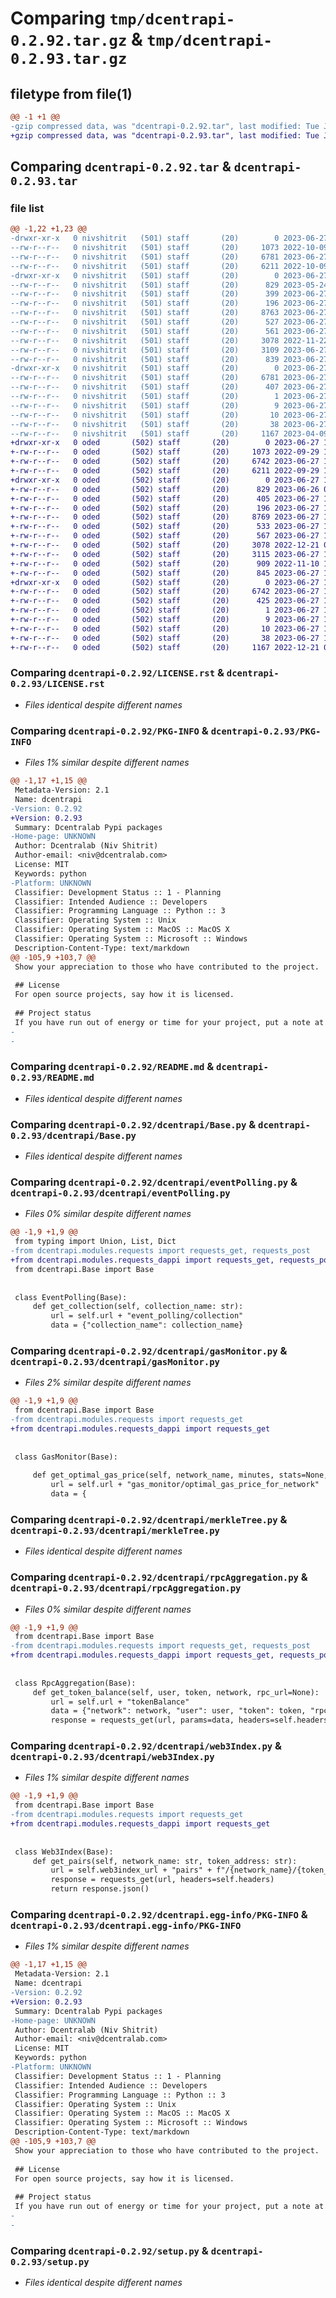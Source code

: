 # Comparing `tmp/dcentrapi-0.2.92.tar.gz` & `tmp/dcentrapi-0.2.93.tar.gz`

## filetype from file(1)

```diff
@@ -1 +1 @@
-gzip compressed data, was "dcentrapi-0.2.92.tar", last modified: Tue Jun 27 09:02:48 2023, max compression
+gzip compressed data, was "dcentrapi-0.2.93.tar", last modified: Tue Jun 27 11:28:21 2023, max compression
```

## Comparing `dcentrapi-0.2.92.tar` & `dcentrapi-0.2.93.tar`

### file list

```diff
@@ -1,22 +1,23 @@
-drwxr-xr-x   0 nivshitrit   (501) staff       (20)        0 2023-06-27 09:02:48.416629 dcentrapi-0.2.92/
--rw-r--r--   0 nivshitrit   (501) staff       (20)     1073 2022-10-09 08:58:27.000000 dcentrapi-0.2.92/LICENSE.rst
--rw-r--r--   0 nivshitrit   (501) staff       (20)     6781 2023-06-27 09:02:48.416457 dcentrapi-0.2.92/PKG-INFO
--rw-r--r--   0 nivshitrit   (501) staff       (20)     6211 2022-10-09 08:58:27.000000 dcentrapi-0.2.92/README.md
-drwxr-xr-x   0 nivshitrit   (501) staff       (20)        0 2023-06-27 09:02:48.414308 dcentrapi-0.2.92/dcentrapi/
--rw-r--r--   0 nivshitrit   (501) staff       (20)      829 2023-05-24 09:45:16.000000 dcentrapi-0.2.92/dcentrapi/Base.py
--rw-r--r--   0 nivshitrit   (501) staff       (20)      399 2023-06-27 09:02:30.000000 dcentrapi-0.2.92/dcentrapi/__init__.py
--rw-r--r--   0 nivshitrit   (501) staff       (20)      196 2023-06-27 09:02:34.000000 dcentrapi-0.2.92/dcentrapi/common.py
--rw-r--r--   0 nivshitrit   (501) staff       (20)     8763 2023-06-27 09:02:30.000000 dcentrapi-0.2.92/dcentrapi/eventPolling.py
--rw-r--r--   0 nivshitrit   (501) staff       (20)      527 2023-06-27 08:46:56.000000 dcentrapi-0.2.92/dcentrapi/gasMonitor.py
--rw-r--r--   0 nivshitrit   (501) staff       (20)      561 2023-06-27 08:47:15.000000 dcentrapi-0.2.92/dcentrapi/hackMitigation.py
--rw-r--r--   0 nivshitrit   (501) staff       (20)     3078 2022-11-22 15:13:50.000000 dcentrapi-0.2.92/dcentrapi/merkleTree.py
--rw-r--r--   0 nivshitrit   (501) staff       (20)     3109 2023-06-27 08:48:22.000000 dcentrapi-0.2.92/dcentrapi/rpcAggregation.py
--rw-r--r--   0 nivshitrit   (501) staff       (20)      839 2023-06-27 08:48:44.000000 dcentrapi-0.2.92/dcentrapi/web3Index.py
-drwxr-xr-x   0 nivshitrit   (501) staff       (20)        0 2023-06-27 09:02:48.416183 dcentrapi-0.2.92/dcentrapi.egg-info/
--rw-r--r--   0 nivshitrit   (501) staff       (20)     6781 2023-06-27 09:02:48.000000 dcentrapi-0.2.92/dcentrapi.egg-info/PKG-INFO
--rw-r--r--   0 nivshitrit   (501) staff       (20)      407 2023-06-27 09:02:48.000000 dcentrapi-0.2.92/dcentrapi.egg-info/SOURCES.txt
--rw-r--r--   0 nivshitrit   (501) staff       (20)        1 2023-06-27 09:02:48.000000 dcentrapi-0.2.92/dcentrapi.egg-info/dependency_links.txt
--rw-r--r--   0 nivshitrit   (501) staff       (20)        9 2023-06-27 09:02:48.000000 dcentrapi-0.2.92/dcentrapi.egg-info/requires.txt
--rw-r--r--   0 nivshitrit   (501) staff       (20)       10 2023-06-27 09:02:48.000000 dcentrapi-0.2.92/dcentrapi.egg-info/top_level.txt
--rw-r--r--   0 nivshitrit   (501) staff       (20)       38 2023-06-27 09:02:48.416686 dcentrapi-0.2.92/setup.cfg
--rw-r--r--   0 nivshitrit   (501) staff       (20)     1167 2023-04-09 07:57:53.000000 dcentrapi-0.2.92/setup.py
+drwxr-xr-x   0 oded       (502) staff       (20)        0 2023-06-27 11:28:21.588220 dcentrapi-0.2.93/
+-rw-r--r--   0 oded       (502) staff       (20)     1073 2022-09-29 14:45:59.000000 dcentrapi-0.2.93/LICENSE.rst
+-rw-r--r--   0 oded       (502) staff       (20)     6742 2023-06-27 11:28:21.588092 dcentrapi-0.2.93/PKG-INFO
+-rw-r--r--   0 oded       (502) staff       (20)     6211 2022-09-29 14:45:59.000000 dcentrapi-0.2.93/README.md
+drwxr-xr-x   0 oded       (502) staff       (20)        0 2023-06-27 11:28:21.587134 dcentrapi-0.2.93/dcentrapi/
+-rw-r--r--   0 oded       (502) staff       (20)      829 2023-06-26 05:46:25.000000 dcentrapi-0.2.93/dcentrapi/Base.py
+-rw-r--r--   0 oded       (502) staff       (20)      405 2023-06-27 11:25:45.000000 dcentrapi-0.2.93/dcentrapi/__init__.py
+-rw-r--r--   0 oded       (502) staff       (20)      196 2023-06-27 11:25:55.000000 dcentrapi-0.2.93/dcentrapi/common.py
+-rw-r--r--   0 oded       (502) staff       (20)     8769 2023-06-27 11:25:45.000000 dcentrapi-0.2.93/dcentrapi/eventPolling.py
+-rw-r--r--   0 oded       (502) staff       (20)      533 2023-06-27 11:25:45.000000 dcentrapi-0.2.93/dcentrapi/gasMonitor.py
+-rw-r--r--   0 oded       (502) staff       (20)      567 2023-06-27 11:25:45.000000 dcentrapi-0.2.93/dcentrapi/hackMitigation.py
+-rw-r--r--   0 oded       (502) staff       (20)     3078 2022-12-21 09:08:31.000000 dcentrapi-0.2.93/dcentrapi/merkleTree.py
+-rw-r--r--   0 oded       (502) staff       (20)     3115 2023-06-27 11:25:45.000000 dcentrapi-0.2.93/dcentrapi/rpcAggregation.py
+-rw-r--r--   0 oded       (502) staff       (20)      909 2022-11-10 13:20:43.000000 dcentrapi-0.2.93/dcentrapi/test.py
+-rw-r--r--   0 oded       (502) staff       (20)      845 2023-06-27 11:25:45.000000 dcentrapi-0.2.93/dcentrapi/web3Index.py
+drwxr-xr-x   0 oded       (502) staff       (20)        0 2023-06-27 11:28:21.587916 dcentrapi-0.2.93/dcentrapi.egg-info/
+-rw-r--r--   0 oded       (502) staff       (20)     6742 2023-06-27 11:28:21.000000 dcentrapi-0.2.93/dcentrapi.egg-info/PKG-INFO
+-rw-r--r--   0 oded       (502) staff       (20)      425 2023-06-27 11:28:21.000000 dcentrapi-0.2.93/dcentrapi.egg-info/SOURCES.txt
+-rw-r--r--   0 oded       (502) staff       (20)        1 2023-06-27 11:28:21.000000 dcentrapi-0.2.93/dcentrapi.egg-info/dependency_links.txt
+-rw-r--r--   0 oded       (502) staff       (20)        9 2023-06-27 11:28:21.000000 dcentrapi-0.2.93/dcentrapi.egg-info/requires.txt
+-rw-r--r--   0 oded       (502) staff       (20)       10 2023-06-27 11:28:21.000000 dcentrapi-0.2.93/dcentrapi.egg-info/top_level.txt
+-rw-r--r--   0 oded       (502) staff       (20)       38 2023-06-27 11:28:21.588267 dcentrapi-0.2.93/setup.cfg
+-rw-r--r--   0 oded       (502) staff       (20)     1167 2022-12-21 09:08:31.000000 dcentrapi-0.2.93/setup.py
```

### Comparing `dcentrapi-0.2.92/LICENSE.rst` & `dcentrapi-0.2.93/LICENSE.rst`

 * *Files identical despite different names*

### Comparing `dcentrapi-0.2.92/PKG-INFO` & `dcentrapi-0.2.93/PKG-INFO`

 * *Files 1% similar despite different names*

```diff
@@ -1,17 +1,15 @@
 Metadata-Version: 2.1
 Name: dcentrapi
-Version: 0.2.92
+Version: 0.2.93
 Summary: Dcentralab Pypi packages
-Home-page: UNKNOWN
 Author: Dcentralab (Niv Shitrit)
 Author-email: <niv@dcentralab.com>
 License: MIT
 Keywords: python
-Platform: UNKNOWN
 Classifier: Development Status :: 1 - Planning
 Classifier: Intended Audience :: Developers
 Classifier: Programming Language :: Python :: 3
 Classifier: Operating System :: Unix
 Classifier: Operating System :: MacOS :: MacOS X
 Classifier: Operating System :: Microsoft :: Windows
 Description-Content-Type: text/markdown
@@ -105,9 +103,7 @@
 Show your appreciation to those who have contributed to the project.
 
 ## License
 For open source projects, say how it is licensed.
 
 ## Project status
 If you have run out of energy or time for your project, put a note at the top of the README saying that development has slowed down or stopped completely. Someone may choose to fork your project or volunteer to step in as a maintainer or owner, allowing your project to keep going. You can also make an explicit request for maintainers.
-
-
```

### Comparing `dcentrapi-0.2.92/README.md` & `dcentrapi-0.2.93/README.md`

 * *Files identical despite different names*

### Comparing `dcentrapi-0.2.92/dcentrapi/Base.py` & `dcentrapi-0.2.93/dcentrapi/Base.py`

 * *Files identical despite different names*

### Comparing `dcentrapi-0.2.92/dcentrapi/eventPolling.py` & `dcentrapi-0.2.93/dcentrapi/eventPolling.py`

 * *Files 0% similar despite different names*

```diff
@@ -1,9 +1,9 @@
 from typing import Union, List, Dict
-from dcentrapi.modules.requests import requests_get, requests_post
+from dcentrapi.modules.requests_dappi import requests_get, requests_post
 from dcentrapi.Base import Base
 
 
 class EventPolling(Base):
     def get_collection(self, collection_name: str):
         url = self.url + "event_polling/collection"
         data = {"collection_name": collection_name}
```

### Comparing `dcentrapi-0.2.92/dcentrapi/gasMonitor.py` & `dcentrapi-0.2.93/dcentrapi/gasMonitor.py`

 * *Files 2% similar despite different names*

```diff
@@ -1,9 +1,9 @@
 from dcentrapi.Base import Base
-from dcentrapi.modules.requests import requests_get
+from dcentrapi.modules.requests_dappi import requests_get
 
 
 class GasMonitor(Base):
 
     def get_optimal_gas_price(self, network_name, minutes, stats=None, values=None):
         url = self.url + "gas_monitor/optimal_gas_price_for_network"
         data = {
```

### Comparing `dcentrapi-0.2.92/dcentrapi/merkleTree.py` & `dcentrapi-0.2.93/dcentrapi/merkleTree.py`

 * *Files identical despite different names*

### Comparing `dcentrapi-0.2.92/dcentrapi/rpcAggregation.py` & `dcentrapi-0.2.93/dcentrapi/rpcAggregation.py`

 * *Files 0% similar despite different names*

```diff
@@ -1,9 +1,9 @@
 from dcentrapi.Base import Base
-from dcentrapi.modules.requests import requests_get, requests_post
+from dcentrapi.modules.requests_dappi import requests_get, requests_post
 
 
 class RpcAggregation(Base):
     def get_token_balance(self, user, token, network, rpc_url=None):
         url = self.url + "tokenBalance"
         data = {"network": network, "user": user, "token": token, "rpc_url": rpc_url}
         response = requests_get(url, params=data, headers=self.headers)
```

### Comparing `dcentrapi-0.2.92/dcentrapi/web3Index.py` & `dcentrapi-0.2.93/dcentrapi/web3Index.py`

 * *Files 1% similar despite different names*

```diff
@@ -1,9 +1,9 @@
 from dcentrapi.Base import Base
-from dcentrapi.modules.requests import requests_get
+from dcentrapi.modules.requests_dappi import requests_get
 
 
 class Web3Index(Base):
     def get_pairs(self, network_name: str, token_address: str):
         url = self.web3index_url + "pairs" + f"/{network_name}/{token_address}"
         response = requests_get(url, headers=self.headers)
         return response.json()
```

### Comparing `dcentrapi-0.2.92/dcentrapi.egg-info/PKG-INFO` & `dcentrapi-0.2.93/dcentrapi.egg-info/PKG-INFO`

 * *Files 1% similar despite different names*

```diff
@@ -1,17 +1,15 @@
 Metadata-Version: 2.1
 Name: dcentrapi
-Version: 0.2.92
+Version: 0.2.93
 Summary: Dcentralab Pypi packages
-Home-page: UNKNOWN
 Author: Dcentralab (Niv Shitrit)
 Author-email: <niv@dcentralab.com>
 License: MIT
 Keywords: python
-Platform: UNKNOWN
 Classifier: Development Status :: 1 - Planning
 Classifier: Intended Audience :: Developers
 Classifier: Programming Language :: Python :: 3
 Classifier: Operating System :: Unix
 Classifier: Operating System :: MacOS :: MacOS X
 Classifier: Operating System :: Microsoft :: Windows
 Description-Content-Type: text/markdown
@@ -105,9 +103,7 @@
 Show your appreciation to those who have contributed to the project.
 
 ## License
 For open source projects, say how it is licensed.
 
 ## Project status
 If you have run out of energy or time for your project, put a note at the top of the README saying that development has slowed down or stopped completely. Someone may choose to fork your project or volunteer to step in as a maintainer or owner, allowing your project to keep going. You can also make an explicit request for maintainers.
-
-
```

### Comparing `dcentrapi-0.2.92/setup.py` & `dcentrapi-0.2.93/setup.py`

 * *Files identical despite different names*

